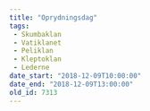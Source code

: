 ```yaml
---
title: "Oprydningsdag"
tags:
 - Skumbaklan
 - Vatiklanet
 - Peliklan
 - Kleptoklan
 - Lederne
date_start: "2018-12-09T10:00:00"
date_end: "2018-12-09T13:00:00"
old_id: 7313
---
```

